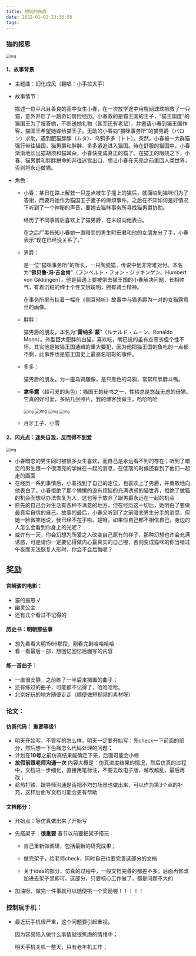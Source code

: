 ```yaml
---
title: 想玩的东西
date: 2022-01-02 23:36:58
tags:
---
```

### 猫的报恩 ###

<img src="http://p0.itc.cn/images01/20200715/af14ebcf327e448196bbe79803fefa16.jpeg" alt="img" style="zoom: 67%;" />

#### 1、故事背景 ####

* 主题曲：幻化成风（翻唱：小手拉大手）

* 故事情节：

  描述一位平凡且善良的高中女生小春，在一次放学途中用棍网球球把救了一只猫，意外开启了一趟奇幻冒险经历。小春救的是猫王国的王子，“猫王国度”的猫国王为了报答她，不断送她礼物（甚至还有老鼠），并邀请小春到猫王国作客，猫国王希望她嫁给猫王子。无助的小春向“猫咪事务所”的猫男爵（バロン）求助，遇到肥猫胖胖（ムタ）、乌鸦多多（トト）。突然，小春被一大群猫强行带往猫国，猫男爵和胖胖、多多紧追进入猫国。待在舒服的猫国中，小春渐渐地长出猫胡须和猫耳朵，小春快变成真正的猫了。在猫王的阻挠之下，小春、猫男爵和胖胖拼命的奔往迷宫出口，想让小春在天亮之前重回人类世界，否则将永远做猫。

* 角色：

  * 小春：某日在路上解救一只差点被车子撞上的猫后，就面临到猫咪们为了答谢，而要将她作为猫国王子妻子的麻烦事件。之后在不知如何是好情况下听到了一个神秘的声音，要她去猫咪事务所寻找猫男爵协助。

    经历了不同事情后喜欢上了猫男爵，在末段向他表白。

    在之后广美告知小春她一直暗恋的男生町田君和他的女朋友分了手，小春表示“现在已经没关系了。”

  * 男爵：

    是一位“猫咪事务所”的所长，一只陶瓷猫，传说中他非常难对付。本名为“**佛贝鲁‧冯‧吉金肯**”（フンベルト・フォン・ジッキンゲン、Humbert von Gikkingen）。他是替遇上要被带去猫王国的小春解决问题，长相帅气，有着沉稳的绅士个性又很聪明，拥有骑士精神。

    在事务所里有挂着一幅在《侧耳倾听》故事中与猫男爵为一对的女猫露意丝的画像。

  * 胖胖：

    猫男爵的朋友，本名为“**雷纳多‧蒙**”（ルナルド・ムーン、Renaldo Moon）。外型巨大肥胖的白猫。喜欢吃，嘴巴说的虽有点恶劣但个性不坏。其实他是被猫王国通缉的重大要犯，因为他把猫王国的鱼吃的一点都不剩，此事件也是猫王国史上最恶名昭彰的事件。

  * 多多：

    猫男爵的朋友，为一座乌鸦雕像，是只黑色的乌鸦，常常和胖胖斗嘴。

  * **拿多露**（超可爱的角色）：猫国王的秘书之一，性格总是悠哉无虑的母猫。它真的好可爱，多贴几张照片，我的博客我做主，哈哈哈哈

    <img src="https://imgsa.baidu.com/forum/w%3D580/sign=b5ea42e81dce36d3a20483380af33a24/33f169097bf40ad18c8679d15f2c11dfa9ecce2a.jpg" alt="img" style="zoom:67%;" />

    <img src="https://ss1.baidu.com/9vo3dSag_xI4khGko9WTAnF6hhy/zhidao/wh%3D450%2C600/sign=b4b26659970a304e5277a8fee4f88bb0/ac345982b2b7d0a2455916c0cbef76094a369ade.jpg" alt="img" style="zoom: 80%;" />

    <img src="https://imgsa.baidu.com/forum/w%3D580/sign=2d9daa3db00e7bec23da03e91f2fb9fa/cfae00610c338744ff64914e590fd9f9d62aa0ee.jpg" alt="img" style="zoom: 67%;" />

    <img src="https://imgsa.baidu.com/forum/w%3D580/sign=55482cedc61b9d168ac79a69c3dfb4eb/623fa2eb15ce36d3f6b73d0232f33a87e850b1d8.jpg" alt="img" style="zoom:67%;" />

  * 月牙王子、小雪

#### 2、闪光点：迷失自我，反而得不到爱 ####

<img src="http://p6.itc.cn/images01/20200715/74de222a8976419398153a185055644a.jpeg" alt="img" style="zoom:67%;" />

* 小春暗恋的男生同时被很多女生喜欢，而自己是永远看不到的存在；听到了暗恋的男生跟一个很漂亮的学妹在一起的消息，在低落的时候还看到了他们一起走的画面
* 在经历一系列事情后，小春找到了自己的定位，也喜欢上了男爵，并勇敢地向他表白了。小春拒绝了那个懒懒的没有烦恼的充满诱惑的猫世界，拒绝了做猫的机会而想尽办法恢复为人，这也等于放弃了跟男爵永远在一起的机会
* 原先的自己会对生活有各种不满意的地方，但在经历这一切后，她明白了要做最真实自信的自己。故事的最后，小春又听到了之前暗恋男生分手的消息，但她一脸微笑地说，我已经不在乎啦。是呀，如果你自己都不相信自己，身边的人怎么会看到你身上的光呢？
* 或许有一天，你会幻想为所爱之人改变自己原有的样子，那种幻想也许会充满诱惑，可是请你一定要记得做内心最真实的自己喔，否则变成猫咪的你当错过午夜而无法恢复人形时，你会不会后悔呢？
## 奖励

#### 宫崎骏的电影： ####

 - 猫的报恩   √
 - 幽灵公主
 - 还有几个看过不记得的
  

#### 历史书：明朝那些事 ####

 - 想先看看大明1566那段，刚看完剧哈哈哈哈
 - 看一看最后一部，想回忆回忆后面写的内容

#### 练一首曲子： ####

* 一直很安静，之前练了一半后来搁置的曲子；
* 还有练过的曲子，可能都不记得了，哈哈哈哈。
* 北京好玩的地方随便走走（顺便做短视频的素材呀）

### 论文：

#### 仿真代码：   重要等级1 ####

* 明天开始写，不管写的怎么样，明天一定要开始写：先check一下前面的部分，然后想一下色痛怎么代码处理的问题；
* 计划在**10号**之前仿真结果能确定下来，后面可能会小修
* **放假前跟老师沟通一次**  内容大概是：仿真进度结果的情况，然后仿真的过程中，文档进一步细化，直接用笔标注，不要去改电子版，越改越乱，最后再改；
* 趁热打铁，跟导师沟通是否把不均匀场景也做出来，可以作为第3个点的补充，这样后面写文档可能会更有帮助

#### 文档部分： ####

* 开始点：等仿真做出来了开始写

* 先搭架子：**很重要** 春节以前要把架子搭玩

  * 自己重新做调研，包括最新的研究成果；

  * 做完架子，给老师check，同时自己也要完善这部分的文档
  * 关于idea的部分，仿真的过程中，一般文档完善的都差不多，后面再修改加进去架子里即可。这部分，只要核心工作做了，都是问题不大的

* 加油呀，做完一件事就可以随便挑一个奖励喔！！！！！

### 控制玩手机： ###

* 最近玩手机很严重，这个问题要引起重视，

  因为容易陷入做什么事情就很焦虑的情绪中；

  明天手机关机一整天，只有老年机工作；
